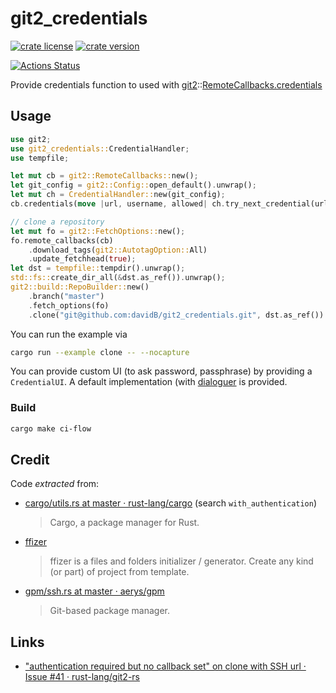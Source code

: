 # git2_credentials

[![crate license](https://img.shields.io/crates/l/git2_credentials.svg)](https://spdx.org/licenses/Apache-2.0.html)
[![crate version](https://img.shields.io/crates/v/git2_credentials.svg)](https://crates.io/crates/git2_credentials)

[![Actions Status](https://github.com/davidB/git2_credentials/workflows/ci-flow/badge.svg)](https://github.com/davidB/git2_credentials/actions)

Provide credentials function to used with [git2](https://crates.io/crates/git2)::[RemoteCallbacks.credentials](https://docs.rs/git2/0.8.0/git2/struct.RemoteCallbacks.html#method.credentials)

## Usage

```rust
use git2;
use git2_credentials::CredentialHandler;
use tempfile;

let mut cb = git2::RemoteCallbacks::new();
let git_config = git2::Config::open_default().unwrap();
let mut ch = CredentialHandler::new(git_config);
cb.credentials(move |url, username, allowed| ch.try_next_credential(url, username, allowed));

// clone a repository
let mut fo = git2::FetchOptions::new();
fo.remote_callbacks(cb)
    .download_tags(git2::AutotagOption::All)
    .update_fetchhead(true);
let dst = tempfile::tempdir().unwrap();
std::fs::create_dir_all(&dst.as_ref()).unwrap();
git2::build::RepoBuilder::new()
    .branch("master")
    .fetch_options(fo)
    .clone("git@github.com:davidB/git2_credentials.git", dst.as_ref()).unwrap();
```

You can run the example via

```sh
cargo run --example clone -- --nocapture
```

You can provide custom UI (to ask password, passphrase) by providing a `CredentialUI`. A default implementation (with [dialoguer](https://crates.io/crates/dialoguer) is provided.

### Build

```sh
cargo make ci-flow
```

## Credit

Code *extracted* from:

- [cargo/utils.rs at master · rust-lang/cargo](https://github.com/rust-lang/cargo/blob/master/src/cargo/sources/git/utils.rs) (search `with_authentication`)
  > Cargo, a package manager for Rust.
- [ffizer](https://crates.io/crates/ffizer)
  > ffizer is a files and folders initializer / generator. Create any kind (or part) of project from template.
- [gpm/ssh.rs at master · aerys/gpm](https://github.com/aerys/gpm/blob/master/src/gpm/ssh.rs)
  > Git-based package manager.

## Links

- ["authentication required but no callback set" on clone with SSH url · Issue #41 · rust-lang/git2-rs](https://github.com/rust-lang/git2-rs/issues/41)
